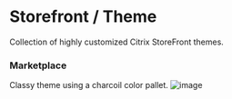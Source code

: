 # Storefront / Theme
Collection of highly customized Citrix StoreFront themes.

### Marketplace
Classy theme using a charcoil color pallet.
![image](https://github.com/virtualizebrief/collection/assets/153381859/c82744ff-4d9f-4383-877c-20d28d981880)

